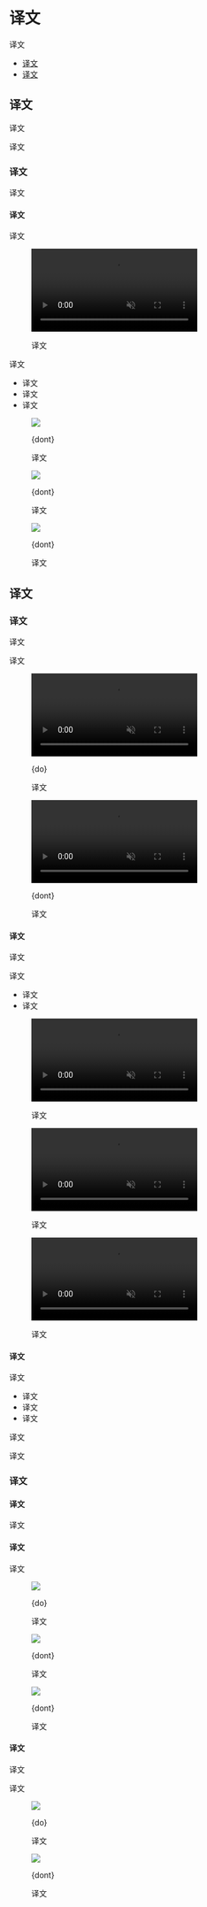 <div class="article__intro">

[en]: <> (Android swipe to refresh)
# 译文

[en]: <> (Swipe to refresh manually refreshes screen content with a user action or gesture.)
译文

<nav>

[en]: <> (Usage)
[en]: <> (Behavior & placement)
* [译文](#usage)
* [译文](#behavior-placement)

</nav></div><div class="article__body">

[en]: <> (Usage)
<h2 id="usage">译文</h2>

[en]: <> (Swipe to refresh is a [swipe gesture]\(https://www.mdui.org/design/patterns/gestures.html#gestures-gestures\) available at the beginning of lists, grid lists, and card collections where the most recent content appears \(Index 0\).)
译文

[en]: <> (It’s best to use this gesture with dynamic content that has frequent updates surfacing from a consistent location, where users have a high probability of seeing new content after initiating the gesture.)
译文

[en]: <> (Refresh indicator)
### 译文

[en]: <> (The refresh indicator appears only in conjunction with a refresh gesture or action. Syncing does not display a refresh indicator.)
译文

<div class="mdui-row-sm-2"><div class="mdui-col">

[en]: <> (Effects)
#### 译文

[en]: <> (Changes may not be immediately obvious to users when this gesture is used in views that can change significantly upon refresh. For example, the refresh may non-sequentially delete, reorder, modify, and insert items or change only off-screen items.)
译文

</div><div class="mdui-col"><figure><video controls loop muted preload="metadata" class="mdui-video-fluid"><source data-src="{assets_path}/platform-guidance/android-swipe-to-refresh/patterns-swipetorefresh-behavior.mp4" src="{assets_path}/platform-guidance/android-swipe-to-refresh/patterns-swipetorefresh-behavior.mp4" type="video/mp4"></video><figcaption>

[en]: <> (Animation showing swipe to refresh)
译文

</figcaption></figure></div></div><div class="mdui-row-sm-2"><div class="mdui-col">

[en]: <> (Swipe to refresh should not be used in the following situations:)
译文

[en]: <> (Navigation drawers)
[en]: <> (Home screen widgets)
[en]: <> (Pannable content)
* 译文
* 译文
* 译文

</div><div class="mdui-col"><figure>

![]({assets_path}/platform-guidance/android-swipe-to-refresh/as-swipetorefresh-usage-refreshindicator-dont.png)

<figcaption>

{dont}

[en]: <> (Don’t place refresh indicators in navigation drawers.)
译文

</figcaption></figure></div></div><div class="mdui-row-sm-2"><div class="mdui-col"><figure>

![]({assets_path}/platform-guidance/android-swipe-to-refresh/as-swipetorefresh-usage-refreshindicator-dont-widgets.png)

<figcaption>

{dont}

[en]: <> (Don’t display refresh indicators on regions that should update automatically, such as Home screen widgets.)
译文

</figcaption></figure></div><div class="mdui-col"><figure>

![]({assets_path}/platform-guidance/android-swipe-to-refresh/as-swipetorefresh-usage-refreshindicator-dont-pannablecontent.png)

<figcaption>

{dont}

[en]: <> (Don’t attach refresh indicators to pannable content, such as in maps, as the swipe gesture is already being used for other actions on those regions.)
译文

</figcaption></figure></div></div>

[en]: <> (Behavior & placement)
<h2 id="behavior-placement">译文</h2>

[en]: <> (Behavior)
### 译文

[en]: <> (As the refresh indicator scales into view, the circular spinner fades in while rotating.)
译文

[en]: <> (The refresh indicator remains visible until the refresh activity completes and any new content is visible, or the user navigates away from the refreshing content.)
译文

<div class="mdui-row-sm-2"><div class="mdui-col"><figure><video controls loop muted preload="metadata" class="mdui-video-fluid"><source data-src="{assets_path}/platform-guidance/android-swipe-to-refresh/patterns-swipetorefresh-behavior-do.mp4" src="{assets_path}/platform-guidance/android-swipe-to-refresh/patterns-swipetorefresh-behavior-do.mp4" type="video/mp4"></video><figcaption>

{do}

[en]: <> (Keep the refresh indicator in view until the activity is completed to provide status of the refresh activity.)
译文

</figcaption></figure></div><div class="mdui-col"><figure><video controls loop muted preload="metadata" class="mdui-video-fluid"><source data-src="{assets_path}/platform-guidance/android-swipe-to-refresh/patterns-swipetorefresh-behavior-dont.mp4" src="{assets_path}/platform-guidance/android-swipe-to-refresh/patterns-swipetorefresh-behavior-dont.mp4" type="video/mp4"></video><figcaption>

{dont}

[en]: <> (Don’t scroll the refresh indicator off-screen, as it hides the status of the refresh activity. It could imply that the refresh activity is associated with a specific component, such as a card, instead of the entire screen.)
译文

</figcaption></figure></div></div>

[en]: <> (Refresh indicator transitions)
#### 译文

[en]: <> (When a surface is in front of the surface with refreshing content, the refresh indicator transitions from behind that surface and is clipped until fully visible.)
译文

[en]: <> (The refresh indicator increases in size as it translates when:)
译文

[en]: <> (The refreshing material is at a higher elevation than all other surfaces)
[en]: <> (A content refresh is initiated via an app bar or overflow menu action)
* 译文
* 译文

<div class="mdui-row-sm-2"><div class="mdui-col"><figure><video controls loop muted preload="metadata" class="mdui-video-fluid"><source data-src="{assets_path}/platform-guidance/android-swipe-to-refresh/patterns-swipetorefresh-coplanar.mp4" src="{assets_path}/platform-guidance/android-swipe-to-refresh/patterns-swipetorefresh-coplanar.mp4" type="video/mp4"></video><figcaption>

[en]: <> (Refreshing content that is coplanar with another surface.)
译文

</figcaption></figure></div><div class="mdui-col"><figure><video controls loop muted preload="metadata" class="mdui-video-fluid"><source data-src="{assets_path}/platform-guidance/android-swipe-to-refresh/patterns-swipetorefresh-belowsurface.mp4" src="{assets_path}/platform-guidance/android-swipe-to-refresh/patterns-swipetorefresh-belowsurface.mp4" type="video/mp4"></video><figcaption>

[en]: <> (Refreshing content that is below another surface in z-space.)
译文

</figcaption></figure></div></div><div class="mdui-row-sm-2"><div class="mdui-col"><figure><video controls loop muted preload="metadata" class="mdui-video-fluid"><source data-src="{assets_path}/platform-guidance/android-swipe-to-refresh/patterns-swipetorefresh-tap.mp4" src="{assets_path}/platform-guidance/android-swipe-to-refresh/patterns-swipetorefresh-tap.mp4" type="video/mp4"></video><figcaption>

[en]: <> (Refreshing content generated by an app bar action.)
译文

</figcaption></figure></div></div>

[en]: <> (Threshold requirements)
#### 译文

[en]: <> (To ensure intentional usage of the swipe to refresh gesture, the refresh indicator must pass a threshold before the app will refresh. This threshold is indicated by a number of cues:)
译文

[en]: <> (The circular spinner reaches 100% opacity)
[en]: <> (The rotation of the circular spinner slows down)
[en]: <> (The rate of translation of the refresh indicator slows down)
* 译文
* 译文
* 译文

[en]: <> (After passing the threshold, completing the gesture initiates a refresh.)
译文

[en]: <> (Reversing the gesture past the threshold will cancel the refresh action.)
译文

[en]: <> (Swipe to refresh in composition)
### 译文

[en]: <> (Gesture positioning)
#### 译文

[en]: <> (Typically, the refresh gesture is available at the top of content collections, but it can also be at the bottom of the screen.)
译文

[en]: <> (Refresh indicator \(Horizontal resting position\))
#### 译文

[en]: <> (The refresh indicator, when resting, is centered horizontally relative to refreshing content.)
译文

<div class="mdui-row-sm-2"><div class="mdui-col"><figure>

![]({assets_path}/platform-guidance/android-swipe-to-refresh/as-swipetorefresh-placement-horizontal-do.png)

<figcaption>

{do}

[en]: <> (Horizontally center the refresh indicator over the refreshing content.)
译文

</figcaption></figure></div><div class="mdui-col"><figure>

![]({assets_path}/platform-guidance/android-swipe-to-refresh/as-swipetorefresh-placement-horizontal-dont.png)

<figcaption>

{dont}

[en]: <> (Don’t horizontally align the refresh indicator to one side of the refreshing content.)
译文

</figcaption></figure></div></div><figure>

![]({assets_path}/platform-guidance/android-swipe-to-refresh/as-swipetorefresh-placement-unexpectedlocation.png)

<figcaption>

{dont}

[en]: <> (Placing the refresh indicator in unexpected locations that makes its relationship to refreshing content ambiguous.)
译文

</figcaption></figure>

[en]: <> (Refresh indicator \(Vertical resting position\))
#### 译文

[en]: <> (The refresh indicator is located near the top of refreshing content.)
译文

[en]: <> (Its vertical resting position can be adjusted to improve the harmony of a layout. For example, the indicator may fall on a surface’s edge or the layout grid, as long as it’s located near the top of the refreshing content.)
译文

<div class="mdui-row-sm-2"><div class="mdui-col"><figure>

![]({assets_path}/platform-guidance/android-swipe-to-refresh/as-swipetorefresh-placement-neartop-do.png)

<figcaption>

{do}

[en]: <> (Position the refresh indicator near the top of refreshing content.)
译文

</figcaption></figure></div><div class="mdui-col"><figure>

![]({assets_path}/platform-guidance/android-swipe-to-refresh/as-swipetorefresh-placement-center-dont.png)

<figcaption>

{dont}

[en]: <> (Don’t vertically position the refresh indicator where it will obstruct content.)
译文

</figcaption></figure></div></div></div>
